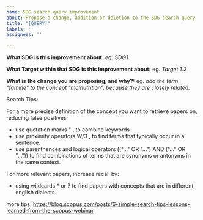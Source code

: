 ```yaml
---
name: SDG search query improvement
about: Propose a change, addition or deletion to the SDG search query
title: "[QUERY]"
labels: ''
assignees: ''

---
```


**What SDG is this improvement about:**
_eg. SDG1_

**What Target within that SDG is this improvement about:**
eg. _Target 1.2_

**What is the change you are proposing, and why?:**
eg. _add the term "famine" to the concept "malnutrition", because they are closely related._

Search Tips: 

For a more precise definition of the concept you want to retrieve papers on, reducing false positives: 
- use quotation marks " , to combine keywords 
- use proximity operators W/3 , to find terms that typically occur in a sentence.
- use parenthences and logical operators (("..." OR "...") AND ("..." OR "...")) to find combinations of terms that are synonyms or antonyms in the same context.

For more relevant papers, increase recall by:
- using wildcards * or ?  to find papers with concepts that are in different english dialects. 

more tips: https://blog.scopus.com/posts/6-simple-search-tips-lessons-learned-from-the-scopus-webinar
